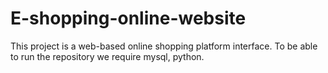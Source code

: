 # E-shopping-online-website

This project is a web-based online shopping platform interface. To be able to run the repository we require mysql, python. 
